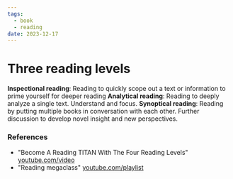 ```yaml
---
tags:
  - book
  - reading
date: 2023-12-17
---
```


# Three reading levels

**Inspectional reading**: Reading to quickly scope out a text or information to prime yourself for deeper reading
**Analytical reading**: Reading to deeply analyze a single text. Understand and focus.
**Synoptical reading**: Reading by putting multiple books in conversation with each other. Further discussion to develop novel insight and new perspectives.


### References

- "Become A Reading TITAN With The Four Reading Levels" [youtube.com/video](https://www.youtube.com/watch?v=PBTbfzIK7Qk)
- "Reading megaclass" [youtube.com/playlist](https://www.youtube.com/playlist?list=PLDSpam7EKMlWPtBNOr4WogqU4KCr28Dol)